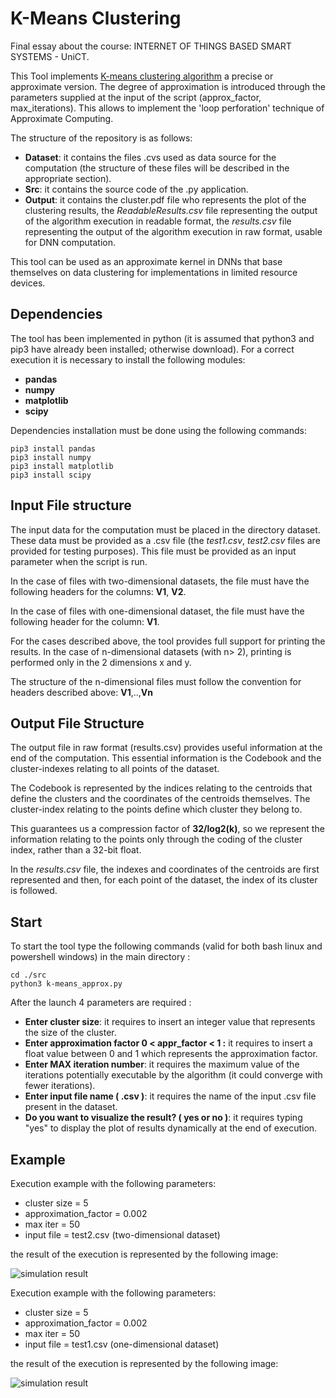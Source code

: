 # K-Means Clustering

Final essay about the course: INTERNET OF THINGS BASED SMART SYSTEMS - UniCT.

This Tool implements [K-means clustering algorithm](https://en.wikipedia.org/wiki/K-means_clustering#Algorithms) a precise or approximate version. The degree of approximation is introduced through the parameters supplied at the input of the script (approx_factor, max_iterations). This allows to implement the 'loop perforation' technique of Approximate Computing.

The structure of the repository is as follows:
-	**Dataset**: it contains the files .cvs  used as data source for the computation (the structure of these files will be described in the appropriate section).
-	**Src**: it contains the source code of the .py application.
-	**Output**: it contains the cluster.pdf file who represents the plot of the clustering results, the _ReadableResults.csv_ file representing the output of the algorithm execution in readable format, the _results.csv_ file representing the output of the algorithm execution in raw format, usable for DNN computation.

This tool can be used as an approximate kernel in DNNs that base themselves on data clustering for implementations in limited resource devices.

## Dependencies

The tool has been implemented in python (it is assumed that python3 and pip3 have already been installed; otherwise download).
For a correct execution it is necessary to install the following modules:
- **pandas**
- **numpy**
- **matplotlib**
- **scipy**

Dependencies installation must be done using the following commands:

```[shell]
pip3 install pandas
pip3 install numpy
pip3 install matplotlib
pip3 install scipy

```
## Input File structure

The input data for the computation must be placed in the directory dataset. These data must be provided as a .csv file (the _test1.csv_, _test2.csv_ files are provided for testing purposes). This file must be provided as an input parameter when the script is run.

In the case of files with two-dimensional datasets, the file must have the following headers for the columns: **V1**, **V2**.

In the case of files with one-dimensional dataset, the file must have the following header for the column: **V1**.

For the cases described above, the tool provides full support for printing the results. In the case of n-dimensional datasets (with n> 2), printing is performed only in the 2 dimensions x and y.

The structure of the n-dimensional files must follow the convention for headers described above: **V1**,..,**Vn**

## Output File Structure 

The output file in raw format (results.csv) provides useful information at the end of the computation. This essential information is the Codebook and the cluster-indexes relating to all points of the dataset. 

The Codebook is represented by the indices relating to the centroids that define the clusters and the coordinates of the centroids themselves. The cluster-index relating to the points define which cluster they belong to. 

This guarantees us a compression factor of **32/log2(k)**, so we represent the information relating to the points only through the coding of the cluster index, rather than a 32-bit float. 

In the _results.csv_ file, the indexes and coordinates of the centroids are first represented and then, for each point of the dataset, the index of its cluster is followed.

## Start

To start the tool type the following commands (valid for both bash linux and powershell windows) in the main directory :

```[python]
cd ./src
python3 k-means_approx.py

```
After the launch 4 parameters are required  :

- **Enter cluster size**: it requires to insert an integer value that represents the size of the cluster.
- **Enter approximation factor 0 < appr_factor < 1 :** it requires to insert a float value between 0 and 1 which represents the approximation factor.
- **Enter MAX iteration number**: it requires the maximum value of the iterations potentially executable by the algorithm (it could converge with fewer iterations).
- **Enter input file name ( .csv )**: it requires the name of the input .csv file present in the dataset.
- **Do you want to visualize the result? ( yes or no )**: it requires typing "yes" to display the plot of results dynamically at the end of execution. 

## Example

Execution example with the following parameters:
- cluster size = 5
- approximation_factor = 0.002
- max iter = 50
- input file = test2.csv (two-dimensional dataset)

the result of the execution is represented by the following image:

![simulation result](https://github.com/RaiMar96/IoT_project_2k19-20/blob/master/example/example-bi.png)

Execution example with the following parameters:
- cluster size = 5
- approximation_factor = 0.002
- max iter = 50
- input file = test1.csv (one-dimensional dataset)

the result of the execution is represented by the following image:

![simulation result](https://github.com/RaiMar96/IoT_project_2k19-20/blob/master/example/example-mono.png)




